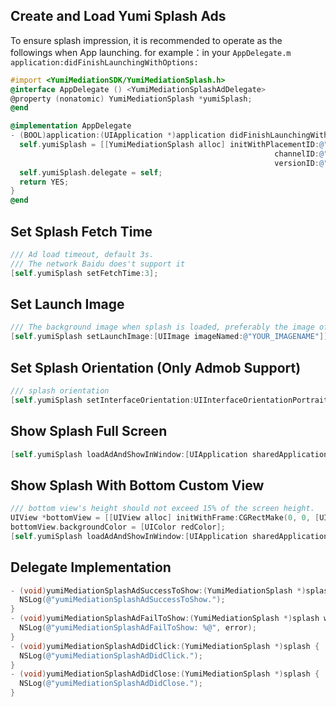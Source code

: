## Create and Load Yumi Splash Ads

To ensure splash impression, it is recommended to operate as the followings when App launching.
for example：in your `AppDelegate.m`  `application:didFinishLaunchingWithOptions:` 

```objective-c
#import <YumiMediationSDK/YumiMediationSplash.h>
@interface AppDelegate () <YumiMediationSplashAdDelegate>
@property (nonatomic) YumiMediationSplash *yumiSplash;
@end

@implementation AppDelegate    
- (BOOL)application:(UIApplication *)application didFinishLaunchingWithOptions:(NSDictionary *)launchOptions {  	
  self.yumiSplash = [[YumiMediationSplash alloc] initWithPlacementID:@"YOUR_PLACEMWNT_ID" 
                                                           channelID:@"YOUR_CHANNEL_ID" 
                                                           versionID:@"YOUR_VERSION_ID"];
  self.yumiSplash.delegate = self;  
  return YES;
}
@end
```

## Set Splash Fetch Time
```objective-c
/// Ad load timeout, default 3s.
/// The network Baidu does't support it
[self.yumiSplash setFetchTime:3]; 
```

## Set Launch Image
```objective-c
/// The background image when splash is loaded, preferably the image of the APP launch
[self.yumiSplash setLaunchImage:[UIImage imageNamed:@"YOUR_IMAGENAME"]];
```

## Set Splash Orientation (Only Admob Support)
```objective-c
/// splash orientation
[self.yumiSplash setInterfaceOrientation:UIInterfaceOrientationPortrait];
```
## Show Splash Full Screen
```objective-c
[self.yumiSplash loadAdAndShowInWindow:[UIApplication sharedApplication].keyWindow];
```

## Show Splash With Bottom Custom View
```objective-c
/// bottom view's height should not exceed 15% of the screen height.
UIView *bottomView = [[UIView alloc] initWithFrame:CGRectMake(0, 0, [UIScreen mainScreen].bounds.size.width, [UIScreen mainScreen].bounds.size.height * 0.10)];
bottomView.backgroundColor = [UIColor redColor];
[self.yumiSplash loadAdAndShowInWindow:[UIApplication sharedApplication].keyWindow withBottomView:bottomView];
```

## Delegate Implementation
```objective-c
- (void)yumiMediationSplashAdSuccessToShow:(YumiMediationSplash *)splash {
  NSLog(@"yumiMediationSplashAdSuccessToShow.");
}
- (void)yumiMediationSplashAdFailToShow:(YumiMediationSplash *)splash withError:(NSError *)error {
  NSLog(@"yumiMediationSplashAdFailToShow: %@", error);
}
- (void)yumiMediationSplashAdDidClick:(YumiMediationSplash *)splash {
  NSLog(@"yumiMediationSplashAdDidClick.");
}
- (void)yumiMediationSplashAdDidClose:(YumiMediationSplash *)splash {
  NSLog(@"yumiMediationSplashAdDidClose.");
}
```